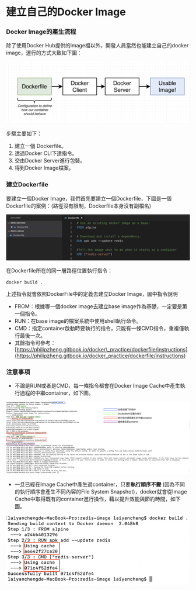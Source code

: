 # 建立自己的Docker Image

### Docker Image的產生流程

除了使用Docker Hub提供的image檔以外，開發人員當然也能建立自己的docker image，運行的方式大致如下圖：

![credit to: Stephen Grider](../.gitbook/assets/jie-tu-20200826-shang-wu-11.03.17.png)

步驟主要如下：

1. 建立一個 Dockerfile。
2. 透過Docker CLI下達指令。
3. 交由Docker Server進行包裝。
4. 得到Docker Image檔案。

### 建立Dockerfile

要建立一個Docker Image，我們首先要建立一個Dockerfile，下圖是一個Dockerfile的案例：\(路徑沒有限制，Dockerfile本身沒有副檔名\)

![](../.gitbook/assets/jie-tu-20200826-xia-wu-3.21.04.png)

在Dockerfile所在的同一層路徑位置執行指令：

```text
docker build .
```

上述指令就會依照DockerFile中的定義去建立Docker Image，圖中指令說明

* FROM：根據哪一個docker image去建立base image作為基礎，一定要是第一個指令。
* RUN：在base image的檔案系統中使用shell執行命令。
* CMD：指定container啟動時要執行的指令，只能有一條CMD指令，重複僅執行最後一次。
* 其餘指令可參考：[https://philipzheng.gitbook.io/docker\_practice/dockerfile/instructions](https://philipzheng.gitbook.io/docker_practice/dockerfile/instructions)

### 注意事項

* 不論是RUN或者是CMD，每一條指令都會在Docker Image Cache中產生執行過程的中繼container，如下圖。

![&#x7B2C;&#x4E00;&#x6B21;&#x57F7;&#x884C;](../.gitbook/assets/jie-tu-20200826-xia-wu-4.36.27.png)

* 一旦已經在Image Cache中產生過container，只要**執行順序不變** \(因為不同的執行順序會產生不同內容的File System Snapshot\)，docker就會從Image Cache中取得既有的container進行操作，藉以提升效能與節約時間，如下圖。

![&#x7B2C;&#x4E8C;&#x6B21;&#x57F7;&#x884C;](../.gitbook/assets/jie-tu-20200826-xia-wu-5.01.22.png)





